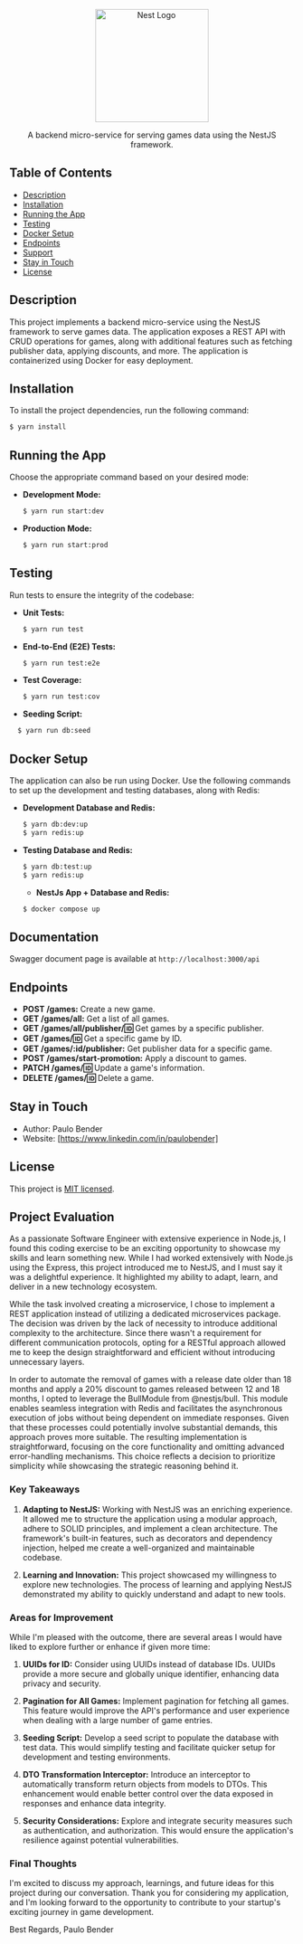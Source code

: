 <p align="center">
  <a href="http://nestjs.com/" target="blank"><img src="https://nestjs.com/img/logo-small.svg" width="200" alt="Nest Logo" /></a>
</p>

<p align="center">A backend micro-service for serving games data using the NestJS framework.</p>

## Table of Contents

- [Description](#description)
- [Installation](#installation)
- [Running the App](#running-the-app)
- [Testing](#testing)
- [Docker Setup](#docker-setup)
- [Endpoints](#endpoints)
- [Support](#support)
- [Stay in Touch](#stay-in-touch)
- [License](#license)

## Description

This project implements a backend micro-service using the NestJS framework to serve games data. The application exposes a REST API with CRUD operations for games, along with additional features such as fetching publisher data, applying discounts, and more. The application is containerized using Docker for easy deployment.

## Installation

To install the project dependencies, run the following command:

```bash
$ yarn install
```

## Running the App

Choose the appropriate command based on your desired mode:

- **Development Mode:**

  ```bash
  $ yarn run start:dev
  ```

- **Production Mode:**
  ```bash
  $ yarn run start:prod
  ```

## Testing

Run tests to ensure the integrity of the codebase:

- **Unit Tests:**

  ```bash
  $ yarn run test
  ```

- **End-to-End (E2E) Tests:**

  ```bash
  $ yarn run test:e2e
  ```

- **Test Coverage:**

  ```bash
  $ yarn run test:cov
  ```

- **Seeding Script:**

```bash
  $ yarn run db:seed
```

## Docker Setup

The application can also be run using Docker. Use the following commands to set up the development and testing databases, along with Redis:

- **Development Database and Redis:**

  ```bash
  $ yarn db:dev:up
  $ yarn redis:up
  ```

- **Testing Database and Redis:**

  ```bash
  $ yarn db:test:up
  $ yarn redis:up
  ```

  - **NestJs App + Database and Redis:**

  ```bash
  $ docker compose up
  ```

## Documentation

Swagger document page is available at `http://localhost:3000/api`

## Endpoints

- **POST /games:** Create a new game.
- **GET /games/all:** Get a list of all games.
- **GET /games/all/publisher/:id:** Get games by a specific publisher.
- **GET /games/:id:** Get a specific game by ID.
- **GET /games/:id/publisher:** Get publisher data for a specific game.
- **POST /games/start-promotion:** Apply a discount to games.
- **PATCH /games/:id:** Update a game's information.
- **DELETE /games/:id:** Delete a game.

## Stay in Touch

- Author: Paulo Bender
- Website: [https://www.linkedin.com/in/paulobender]

## License

This project is [MIT licensed](LICENSE).

## Project Evaluation

As a passionate Software Engineer with extensive experience in Node.js, I found this coding exercise to be an exciting opportunity to showcase my skills and learn something new. While I had worked extensively with Node.js using the Express, this project introduced me to NestJS, and I must say it was a delightful experience. It highlighted my ability to adapt, learn, and deliver in a new technology ecosystem.

While the task involved creating a microservice, I chose to implement a REST application instead of utilizing a dedicated microservices package. The decision was driven by the lack of necessity to introduce additional complexity to the architecture. Since there wasn't a requirement for different communication protocols, opting for a RESTful approach allowed me to keep the design straightforward and efficient without introducing unnecessary layers.

In order to automate the removal of games with a release date older than 18 months and apply a 20% discount to games released between 12 and 18 months, I opted to leverage the BullModule from @nestjs/bull. This module enables seamless integration with Redis and facilitates the asynchronous execution of jobs without being dependent on immediate responses. Given that these processes could potentially involve substantial demands, this approach proves more suitable. The resulting implementation is straightforward, focusing on the core functionality and omitting advanced error-handling mechanisms. This choice reflects a decision to prioritize simplicity while showcasing the strategic reasoning behind it.

### Key Takeaways

1. **Adapting to NestJS:**
   Working with NestJS was an enriching experience. It allowed me to structure the application using a modular approach, adhere to SOLID principles, and implement a clean architecture. The framework's built-in features, such as decorators and dependency injection, helped me create a well-organized and maintainable codebase.

2. **Learning and Innovation:**
   This project showcased my willingness to explore new technologies. The process of learning and applying NestJS demonstrated my ability to quickly understand and adapt to new tools.

### Areas for Improvement

While I'm pleased with the outcome, there are several areas I would have liked to explore further or enhance if given more time:

1. **UUIDs for ID:** Consider using UUIDs instead of database IDs. UUIDs provide a more secure and globally unique identifier, enhancing data privacy and security.

2. **Pagination for All Games:** Implement pagination for fetching all games. This feature would improve the API's performance and user experience when dealing with a large number of game entries.

3. **Seeding Script:** Develop a seed script to populate the database with test data. This would simplify testing and facilitate quicker setup for development and testing environments.

4. **DTO Transformation Interceptor:** Introduce an interceptor to automatically transform return objects from models to DTOs. This enhancement would enable better control over the data exposed in responses and enhance data integrity.

5. **Security Considerations:** Explore and integrate security measures such as authentication, and authorization. This would ensure the application's resilience against potential vulnerabilities.

### Final Thoughts

I'm excited to discuss my approach, learnings, and future ideas for this project during our conversation. Thank you for considering my application, and I'm looking forward to the opportunity to contribute to your startup's exciting journey in game development.

Best Regards,
Paulo Bender
